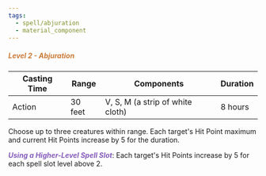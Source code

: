 ```yaml
---
tags:
  - spell/abjuration
  - material_component
---
```

##### *<span style="color:rgb(203, 123, 55)">Level 2 - Abjuration</span>*

| Casting Time | Range   | Components                       | Duration |
| ------------ | ------- | -------------------------------- | -------- |
| Action       | 30 feet | V, S, M (a strip of white cloth) | 8 hours  |


Choose up to three creatures within range. Each target's Hit Point maximum and current Hit Points increase by 5 for the duration.  

**<span style="color:rgb(134, 93, 187)">_Using a Higher-Level Spell Slot_</span>**: Each target's Hit Points increase by 5 for each spell slot level above 2.